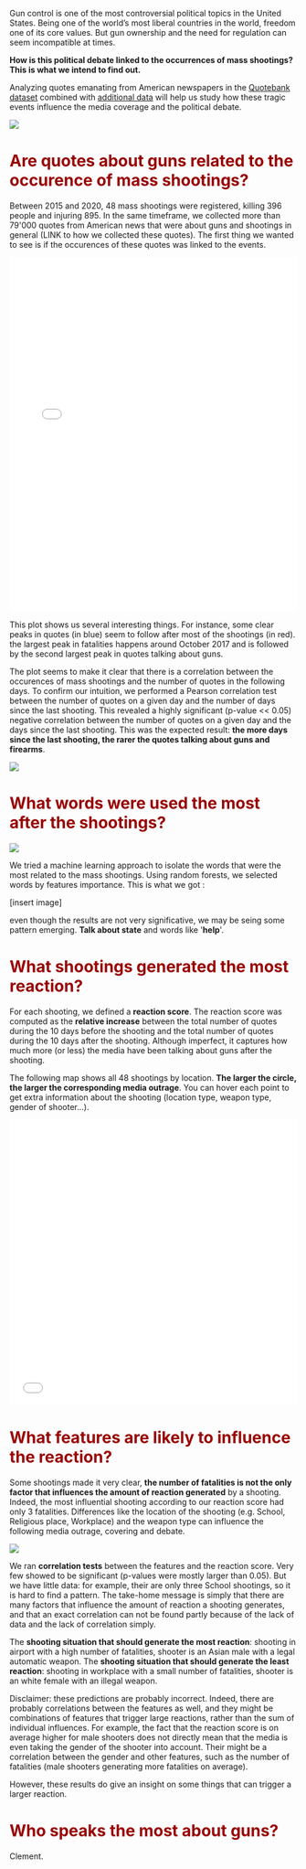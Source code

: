 <head>
 <style>
    
  .main-content {max-width: 100%;}
  .large_content {max-width: 100%;}
  
  .page-header {
  color: #ffffff;
  text-align: center;
  background-color: #870000;
  background-image: url("background.jpg");
  background-size: 100%;
  
  @include large {
    padding: 5rem 6rem;
  }

  @include medium {
    padding: 3rem 4rem;
  }

  @include small {
    padding: 2rem 1rem;
  }
}
   
 </style>
</head>

Gun control is one of the most controversial political topics in the United States. Being one of the world’s most liberal countries in the world, freedom one of its core values. But gun ownership and the need for regulation can seem incompatible at times.

**How is this political debate linked to the occurrences of mass shootings? This is what we intend to find out.**

Analyzing quotes emanating from American newspapers in the [Quotebank dataset](https://quotebank.dlab.tools) combined with [additional data](https://www.motherjones.com/politics/2012/12/mass-shootings-mother-jones-full-data/) will help us study how these tragic events influence the media coverage and the political debate. 

![](deco1.jpg)

<h1 style="color: #990000;">Are quotes about guns related to the occurence of mass shootings?</h1>

Between 2015 and 2020, 48 mass shootings were registered, killing 396 people and injuring 895. In the same timeframe, we collected more than 79'000 quotes from American news that were about guns and shootings in general (LINK to how we collected these quotes). The first thing we wanted to see is if the occurences of these quotes was linked to the events.

<iframe src="time_fatalities.html" width="100%" height=620 frameBorder="0"></iframe>

This plot shows us several interesting things. For instance, some clear peaks in quotes (in blue) seem to follow after most of the shootings (in red). the largest peak in fatalities happens around October 2017 and is followed by the second largest peak in quotes talking about guns.

The plot seems to make it clear that there is a correlation between the occurences of mass shootings and the number of quotes in the following days. To confirm our intuition, we performed a Pearson correlation test between the number of quotes on a given day and the number of days since the last shooting. This revealed a highly significant (p-value << 0.05) negative correlation between the number of quotes on a given day and the days since the last shooting. This was the expected result: **the more days since the last shooting, the rarer the quotes talking about guns and firearms**.

![](guns_comic.gif)

<h1 style="color: #990000;">What words were used the most after the shootings?</h1>

![](deco2.jpg)

We tried a machine learning approach to isolate the words that were the most related to the mass shootings. Using random forests, we selected words by features importance. This is what we got : 

[insert image]

even though the results are not very significative, we may be seing some pattern emerging. **Talk about state** and words like '**help**'. 

<h1 style="color: #990000;">What shootings generated the most reaction?</h1>

For each shooting, we defined a **reaction score**. The reaction score was computed as the **relative increase** between the total number of quotes during the 10 days before the shooting and the total number of quotes during the 10 days after the shooting. Although imperfect, it captures how much more (or less) the media have been talking about guns after the shooting.

The following map shows all 48 shootings by location. **The larger the circle, the larger the corresponding media outrage**. You can hover each point to get extra information about the shooting (location type, weapon type, gender of shooter...).
<iframe src="map.html" width="100%" height=500 frameBorder="0"></iframe>

<h1 style="color: #990000;">What features are likely to influence the reaction?</h1>

Some shootings made it very clear, **the number of fatalities is not the only factor that influences the amount of reaction generated** by a shooting. Indeed, the most influential shooting according to our reaction score had only 3 fatalities. Differences like the location of the shooting (e.g. School, Religious place, Workplace) and the weapon type can influence the following media outrage, covering and debate.

![](features.jpg)

We ran **correlation tests** between the features and the reaction score. Very few showed to be significant (p-values were mostly larger than 0.05). But we have little data: for example, their are only three School shootings, so it is hard to find a pattern. The take-home message is simply that there are many factors that influence the amount of reaction a shooting generates, and that an exact correlation can not be found partly because of the lack of data and the lack of correlation simply.

The **shooting situation that should generate the most reaction**: shooting in airport with a high number of fatalities, shooter is an Asian male with a legal automatic weapon.
The **shooting situation that should generate the least reaction**: shooting in workplace with a small number of fatalities, shooter is an white female with an illegal  weapon.

Disclaimer: these predictions are probably incorrect. Indeed, there are probably correlations between the features as well, and they might be combinations of features that trigger large reactions, rather than the sum of individual influences. For example, the fact that the reaction score is on average higher for male shooters does not directly mean that the media is even taking the gender of the shooter into account. Their might be a correlation between the gender and other features, such as the number of fatalities (male shooters generating more fatalities on average).

However, these results do give an insight on some things that can trigger a larger reaction.

<h1 style="color: #990000;">Who speaks the most about guns?</h1>

Clement.

